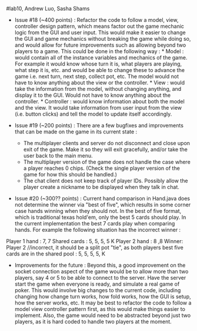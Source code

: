#lab10, Andrew Luo, Sasha Shams

* Issue #18 (~400 points) : Refactor the code to follow a model, view, controller design pattern, which means factor out the game mechanic logic from the GUI and user input. This would make it easier to change the GUI and game mechanics without breaking the game while doing so, and would allow for future improvements such as allowing beyond two players to a game. This could be done in the following way :
       * Model : would contain all of the instance variables and mechanics of the game. For example it would know whose turn it is, what players are playing, what step it is, etc. and would be able to change these to advance the game i.e. next turn, next step, collect pot, etc. The model would not have to know anything about the view or the controller.
       * View : would take the information from the model, without changing anything, and display it to the GUI. Would not have to know anything about the controller.
       * Controller : would know information about both the model and the view. It would take information from user input from the view (i.e. button clicks) and tell the model to update itself accordingly.

* Issue #19 (~200 points) : There are a few bugfixes and improvements that can be made on the game in its current state :
  * The multiplayer clients and server do not disconnect and close upon exit of the game. Make it so they will exit gracefully, and/or take the user back to the main menu.
  * The multiplayer version of the game does not handle the case where a player reaches 0 chips. (Check the single player version of the game for how this should be handled.)
  * The chat client does not keep track of player IDs. Possibly allow the player create a nickname to be displayed when they talk in chat.

* Issue #20 (~300?? points) :  Current hand comparison in Hand.java does not determine the winner via "best of five", which results in some corner case hands winning when they should not. In the best of five format, which is traditional texas hold'em, only the best 5 cards should play. In the current implementation the best 7 cards play when comparing hands. For example the following situation has the incorrect winner :

Player 1 hand : 7, 7
Shared cards : 5, 5, 5, 5 K
Player 2 hand : 8 ,8
Winner: Player 2 //incorrect, it should be a split pot "tie", as both players best five cards are in the shared pool : 5, 5, 5, 5, K



* Improvements for the future : Beyond this, a good improvement on the socket connection aspect of the game would be to allow more than two players, say 4 or 5 to be able to connect to the server. Have the server start the game when everyone is ready, and simulate a real game of poker. This would involve big changes to the current code, including changing how change turn works, how fold works, how the GUI is setup, how the server works, etc. It may be best to refactor the code to follow a model view controller pattern first, as this would make things easier to implement. Also, the game would need to be abstracted beyond just two players, as it is hard coded to handle two players at the moment.
